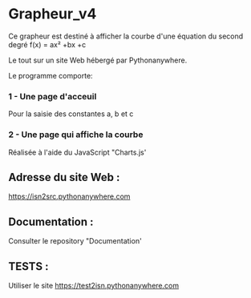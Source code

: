 # Grapheur_v4

Ce grapheur est destiné à afficher la courbe
d'une équation du second degré f(x) = ax² +bx +c

Le tout sur un site Web hébergé par Pythonanywhere.

Le programme comporte:

### 1 - Une page d'acceuil

Pour la saisie des constantes a, b et c

### 2 - Une page qui affiche la courbe

Réalisée à l'aide du JavaScript "Charts.js'

## Adresse du site Web :

https://isn2src.pythonanywhere.com


## Documentation :

Consulter le repository "Documentation'

## TESTS :

Utiliser le site https://test2isn.pythonanywhere.com

